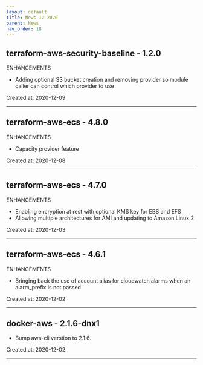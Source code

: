 ```yaml
---
layout: default
title: News 12 2020
parent: News
nav_order: 18
---
```




## terraform-aws-security-baseline - 1.2.0
ENHANCEMENTS
- Adding optional S3 bucket creation and removing provider so module caller can control which provider to use

Created at: 2020-12-09

---


## terraform-aws-ecs - 4.8.0
ENHANCEMENTS

- Capacity provider feature

Created at: 2020-12-08

---


## terraform-aws-ecs - 4.7.0
ENHANCEMENTS
- Enabling encryption at rest with optional KMS key for EBS and EFS
- Allowing multiple architectures for AMI and updating to Amazon Linux 2

Created at: 2020-12-03

---


## terraform-aws-ecs - 4.6.1
ENHANCEMENTS
- Bringing back the use of account alias for cloudwatch alarms when an alarm_prefix is not passed

Created at: 2020-12-02

---


## docker-aws - 2.1.6-dnx1
- Bump aws-cli verstion to 2.1.6.

Created at: 2020-12-02

---

